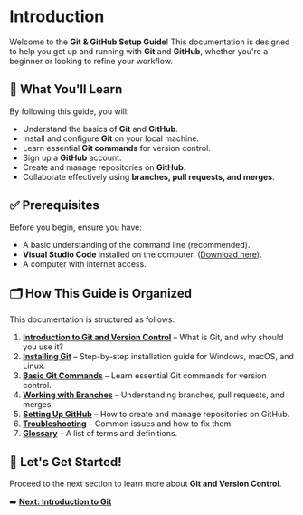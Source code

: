 # Introduction

Welcome to the **Git & GitHub Setup Guide**! This documentation is designed to help you get up and running with **Git** and **GitHub**, whether you're a beginner or looking to refine your workflow.

## 📖 What You'll Learn

By following this guide, you will:

- Understand the basics of **Git** and **GitHub**.
- Install and configure **Git** on your local machine.
- Learn essential **Git commands** for version control.
- Sign up a **GitHub** account.
- Create and manage repositories on **GitHub**.
- Collaborate effectively using **branches, pull requests, and merges**.

## ✅ Prerequisites

Before you begin, ensure you have:

- A basic understanding of the command line (recommended).
- **Visual Studio Code** installed on the computer. ([Download here](https://code.visualstudio.com/Download)).
- A computer with internet access.

## 🗂️ How This Guide is Organized

This documentation is structured as follows:

1. **[Introduction to Git and Version Control](set-1-intro-git-github.md)** – What is Git, and why should you use it?
2. **[Installing Git](set-2-installation.md)** – Step-by-step installation guide for Windows, macOS, and Linux.
3. **[Basic Git Commands](set-3-basic-commands.md)** – Learn essential Git commands for version control.
4. **[Working with Branches](set-4-branches.md)** – Understanding branches, pull requests, and merges.
5. **[Setting Up GitHub](set-5-github-setup.md)** – How to create and manage repositories on GitHub.
6. **[Troubleshooting](troubleshooting.md)** – Common issues and how to fix them.
7. **[Glossary](glossary.md)** – A list of terms and definitions.

## 🚀 Let's Get Started!

Proceed to the next section to learn more about **Git and Version Control**.

➡️ **[Next: Introduction to Git](1-intro.md)**
